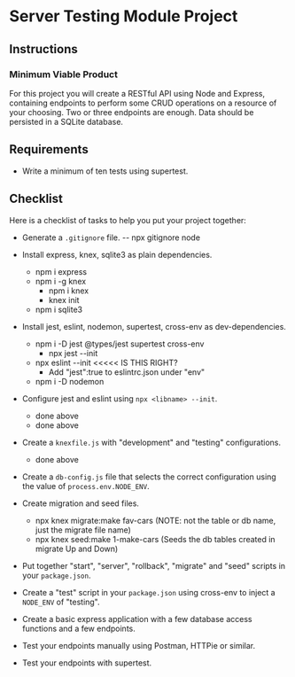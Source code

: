 # Server Testing Module Project

## Instructions

### Minimum Viable Product

For this project you will create a RESTful API using Node and Express, containing endpoints to perform some CRUD operations on a resource of your choosing. Two or three endpoints are enough. Data should be persisted in a SQLite database.

## Requirements

- Write a minimum of ten tests using supertest.

## Checklist

Here is a checklist of tasks to help you put your project together:

- Generate a `.gitignore` file. -- npx gitignore node 

- Install express, knex, sqlite3 as plain dependencies.
    * npm i express
    * npm i -g knex
        * npm i knex
        * knex init
    * npm i sqlite3

- Install jest, eslint, nodemon, supertest, cross-env as dev-dependencies.
    * npm i -D jest @types/jest supertest cross-env
        * npx jest --init
    * npx eslint --init  <<<<< IS THIS RIGHT?
        * Add "jest":true to eslintrc.json under "env"
    * npm i -D nodemon

- Configure jest and eslint using `npx <libname> --init`.
    * done above
    * done above

- Create a `knexfile.js` with "development" and "testing" configurations.
    * done above

- Create a `db-config.js` file that selects the correct configuration using the value of `process.env.NODE_ENV`.

- Create migration and seed files.
    * npx knex migrate:make fav-cars (NOTE: not the table or db name, just the migrate file name)
    * npx knex seed:make 1-make-cars (Seeds the db tables created in migrate Up and Down)

- Put together "start", "server", "rollback", "migrate" and "seed" scripts in your `package.json`.



- Create a "test" script in your `package.json` using cross-env to inject a `NODE_ENV` of "testing".






- Create a basic express application with a few database access functions and a few endpoints.

- Test your endpoints manually using Postman, HTTPie or similar.

- Test your endpoints with supertest.

